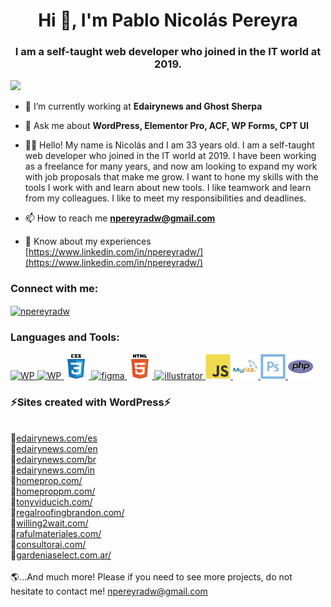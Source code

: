 <div align="center"><h1 align="center">Hi 👋, I'm Pablo Nicolás Pereyra</h1><h3 align="center">I am a self-taught web developer who joined in the IT world at 2019.</h3></div>
<img src="https://github.com/npereyradw/npereyradw/assets/70751595/acaa89cf-9ee0-4e95-ae20-71a6b35332e2">






- 🔭 I’m currently working at **Edairynews and Ghost Sherpa**

- 💬 Ask me about **WordPress, Elementor Pro, ACF, WP Forms, CPT UI**

- 🙋‍♂️ Hello! My name is Nicolás and I am 33 years old. I am a self-taught web developer who joined in the IT world at 2019. I have been working as a freelance for many years, and now am looking to expand my work with job proposals that make me grow. I want to hone my skills with the tools I work with and learn about new tools. I like teamwork and learn from my colleagues. I like to meet my responsibilities and deadlines.

- 📫 How to reach me **npereyradw@gmail.com**

- 📄 Know about my experiences [https://www.linkedin.com/in/npereyradw/](https://www.linkedin.com/in/npereyradw/)

<h3 align="left">Connect with me:</h3>
<p align="left">
<a href="https://linkedin.com/in/npereyradw" target="blank"><img align="center" src="https://raw.githubusercontent.com/rahuldkjain/github-profile-readme-generator/master/src/images/icons/Social/linked-in-alt.svg" alt="npereyradw" height="30" width="40" /></a>
</p>

<h3 align="left">Languages and Tools:</h3>
<p align="left"> <a href="https://www.wordpress.org/" target="_blank" rel="noreferrer"> <img src="https://s.w.org/style/images/about/WordPress-logotype-simplified.png" alt="WP" width="40" height="40"/> </a><a href="https://www.elementor.com/" target="_blank" rel="noreferrer"> <img src="https://elementor.com/marketing/wp-content/uploads/2021/10/Elementor-Logo-Symbol-Pink.png" alt="WP" width="40" height="40"/> </a><a href="https://www.w3schools.com/css/" target="_blank" rel="noreferrer"> <img src="https://raw.githubusercontent.com/devicons/devicon/master/icons/css3/css3-original-wordmark.svg" alt="css3" width="40" height="40"/> </a> <a href="https://www.figma.com/" target="_blank" rel="noreferrer"> <img src="https://www.vectorlogo.zone/logos/figma/figma-icon.svg" alt="figma" width="40" height="40"/> </a> <a href="https://www.w3.org/html/" target="_blank" rel="noreferrer"> <img src="https://raw.githubusercontent.com/devicons/devicon/master/icons/html5/html5-original-wordmark.svg" alt="html5" width="40" height="40"/> </a> <a href="https://www.adobe.com/in/products/illustrator.html" target="_blank" rel="noreferrer"> <img src="https://www.vectorlogo.zone/logos/adobe_illustrator/adobe_illustrator-icon.svg" alt="illustrator" width="40" height="40"/> </a> <a href="https://developer.mozilla.org/en-US/docs/Web/JavaScript" target="_blank" rel="noreferrer"> <img src="https://raw.githubusercontent.com/devicons/devicon/master/icons/javascript/javascript-original.svg" alt="javascript" width="40" height="40"/> </a> <a href="https://www.mysql.com/" target="_blank" rel="noreferrer"> <img src="https://raw.githubusercontent.com/devicons/devicon/master/icons/mysql/mysql-original-wordmark.svg" alt="mysql" width="40" height="40"/> </a> <a href="https://www.photoshop.com/en" target="_blank" rel="noreferrer"> <img src="https://raw.githubusercontent.com/devicons/devicon/master/icons/photoshop/photoshop-line.svg" alt="photoshop" width="40" height="40"/> </a> <a href="https://www.php.net" target="_blank" rel="noreferrer"> <img src="https://raw.githubusercontent.com/devicons/devicon/master/icons/php/php-original.svg" alt="php" width="40" height="40"/> </a> </p>

<h3 align="left">⚡Sites created with WordPress⚡</h3><br>
🔗<a href="https://edairynews.com/es" target="blank">edairynews.com/es</a><br>
🔗<a href="https://edairynews.com/en" target="blank">edairynews.com/en</a><br>
🔗<a href="https://edairynews.com/br" target="blank">edairynews.com/br</a><br>
🔗<a href="https://edairynews.com/in" target="blank">edairynews.com/in</a><br>
🔗<a href="https://homeprop.com/" target="blank">homeprop.com/</a><br>
🔗<a href="https://homeproppm.com/" target="blank">homeproppm.com/</a><br>
🔗<a href="https://tonyviducich.com/" target="blank">tonyviducich.com/</a><br>
🔗<a href="https://regalroofingbrandon.com/" target="blank">regalroofingbrandon.com/</a><br>
🔗<a href="https://willing2wait.com/" target="blank">willing2wait.com/</a><br>
🔗<a href="https://rafulmateriales.com/" target="blank">rafulmateriales.com/</a><br>
🔗<a href="https://consultorai.com/" target="blank">consultorai.com/</a><br>
🔗<a href="https://gardeniaselect.com.ar/" target="blank">gardeniaselect.com.ar/</a><br><br>
🌎...And much more! Please if you need to see more projects, do not hesitate to contact me! <a href="mailto:npereyradw@gmail.com">npereyradw@gmail.com</a>
